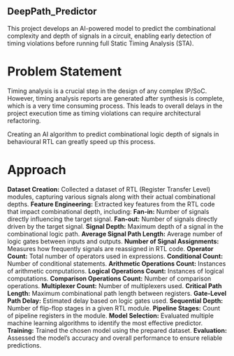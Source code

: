 ## DeepPath_Predictor
This project develops an AI-powered model to predict the combinational complexity and depth of signals in a circuit, enabling early detection of timing violations before running full Static Timing Analysis (STA). 

# Problem Statement
Timing analysis is a crucial step in the design of any complex IP/SoC. However, timing analysis reports are generated after synthesis is complete, which is a very time consuming process. This leads to overall delays in the project execution time as timing violations can require architectural refactoring.

Creating an AI algorithm to predict combinational logic depth of signals in behavioural RTL can greatly speed up this process.

# Approach
**Dataset Creation:** Collected a dataset of RTL (Register Transfer Level) modules, capturing various signals along with their actual combinational depths.
**Feature Engineering:** Extracted key features from the RTL code that impact combinational depth, including:
       **Fan-in:** Number of signals directly influencing the target signal.
       **Fan-out:** Number of signals directly driven by the target signal.
       **Signal Depth:** Maximum depth of a signal in the combinational logic path.
       **Average Signal Path Length:** Average number of logic gates between inputs and outputs.
       **Number of Signal Assignments:** Measures how frequently signals are reassigned in RTL code.
       **Operator Count:** Total number of operators used in expressions.
       **Conditional Count:** Number of conditional statements.
       **Arithmetic Operations Count:** Instances of arithmetic computations.
       **Logical Operations Count:** Instances of logical computations.
       **Comparison Operations Count:** Number of comparison operations.
       **Multiplexer Count:** Number of multiplexers used.
       **Critical Path Length:** Maximum combinational path length between registers.
       **Gate-Level Path Delay:** Estimated delay based on logic gates used.
       **Sequential Depth:** Number of flip-flop stages in a given RTL module.
       **Pipeline Stages:** Count of pipeline registers in the module.
**Model Selection:** Evaluated multiple machine learning algorithms to identify the most effective predictor.
**Training:** Trained the chosen model using the prepared dataset.
**Evaluation:** Assessed the model’s accuracy and overall performance to ensure reliable predictions.


